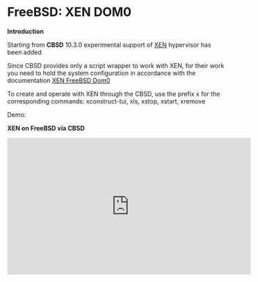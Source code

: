 # FreeBSD: XEN DOM0

**Introduction**

Starting from **CBSD** 10.3.0 experimental support of [XEN](http://xenproject.org/) hypervisor has been added

Since CBSD provides only a script wrapper to work with XEN, for their work you need to hold the system configuration in accordance with the documentation [XEN FreeBSD Dom0](http://wiki.xen.org/wiki/FreeBSD_Dom0)

To create and operate with XEN through the CBSD, use the prefix x for the corresponding commands: xconstruct-tui, xls, xstop, xstart, xremove

Demo:

**XEN on FreeBSD via CBSD**

<iframe width="560" height="315" src="https://www.youtube.com/embed/0jQwc5m9aG4" frameborder="0" allow="accelerometer; autoplay; encrypted-media; gyroscope; picture-in-picture" allowfullscreen></iframe>
